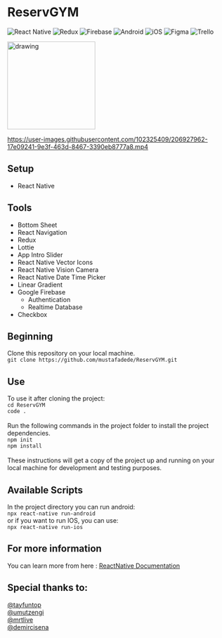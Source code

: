 # ReservGYM
![React Native](https://img.shields.io/badge/react_native-%2320232a.svg?style=for-the-badge&logo=react&logoColor=%2361DAFB)
![Redux](https://img.shields.io/badge/redux-%23593d88.svg?style=for-the-badge&logo=redux&logoColor=white)
![Firebase](https://img.shields.io/badge/firebase-%23039BE5.svg?style=for-the-badge&logo=firebase)
![Android](https://img.shields.io/badge/Android-3DDC84?style=for-the-badge&logo=android&logoColor=white)
![iOS](https://img.shields.io/badge/iOS-000000?style=for-the-badge&logo=ios&logoColor=white)
![Figma](https://img.shields.io/badge/figma-%23F24E1E.svg?style=for-the-badge&logo=figma&logoColor=white)
![Trello](https://img.shields.io/badge/Trello-%23026AA7.svg?style=for-the-badge&logo=Trello&logoColor=white)


<img src="https://cdn.discordapp.com/attachments/1044956647996526623/1051553029469507594/resergym.png" alt="drawing" width="200"/>



https://user-images.githubusercontent.com/102325409/206927962-17e09241-9e3f-463d-8467-3390eb8777a8.mp4



## Setup

- React Native

## Tools

- Bottom Sheet
- React Navigation
- Redux
- Lottie
- App Intro Slider
- React Native Vector Icons
- React Native Vision Camera
- React Native Date Time Picker
- Linear Gradient
- Google Firebase
    - Authentication
    - Realtime Database
- Checkbox

## Beginning

Clone this repository on your local machine.
<br>
`git clone https://github.com/mustafadede/ReservGYM.git`

## Use

To use it after cloning the project:
<br>
`cd ReservGYM`
<br>
`code .`
<br>
<br>
Run the following commands in the project folder to install the project dependencies.
<br>
`npm init`
<br>
`npm install`
<br>
<br>
These instructions will get a copy of the project up and running on your local machine for development and testing purposes.

## Available Scripts

In the project directory you can run android:
<br>
`npx react-native run-android`
<br>
or if you want to run IOS, you can use:
<br>
`npx react-native run-ios`

## For more information

You can learn more from here : <a href="https://reactnative.dev/">ReactNative Documentation</a>

## Special thanks to:
[@tayfuntop](https://www.github.com/tayfuntop)
<br>
[@umutzengi](https://www.github.com/umutzengi)
<br>
[@mrtlive](https://www.github.com/mrtlive)
<br>
[@demircisena](https://www.github.com/demircisena)
